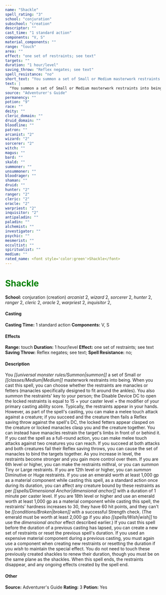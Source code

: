 ```yaml
---
name: "Shackle"
spell_rating: "3"
school: "conjuration"
subschool: "creation"
descriptor: ""
cast_time: "1 standard action"
components: "V, S"
material_components: ""
range: "touch"
area: ""
effect: "one set of restraints; see text"
targets: ""
duration: "1 hour/level"
saving_throw: "Reflex negates; see text"
spell_resistance: "no"
short_text: "You summon a set of Small or Medium masterwork restraints into being. When you c"
text: |
  "You summon a set of Small or Medium masterwork restraints into being. When you cast this spell, you can choose whether the restraints are manacles or fetters (manacles specifically designed to fit around the ankles). You also summon the restraints' key to your person; the Disable Device DC to open the locked restraints is equal to 15 + your caster level + the modifier of your primary casting ability score. Typically, the restraints appear in your hands. However, as part of the spell's casting, you can make a melee touch attack against a creature; if you succeed and the creature then fails a Reflex saving throw against the spell's DC, the locked fetters appear clasped on the creature or locked manacles clasp you and the creature together. You can instead have manacles restrain the target's limbs in front of or behind it. If you cast the spell as a full-round action, you can make melee touch attacks against two creatures you can reach. If you succeed at both attacks and both creatures fail their Reflex saving throws, you can cause the set of manacles to bind the targets together. As you increase in level, the restraints become stronger and you gain more control over them. If you are 6th level or higher, you can make the restraints mithral, or you can summon Tiny or Large restraints. If you are 12th level or higher, you can summon Diminutive or Huge restraints. If you use an emerald worth at least 1,000 gp as a material component while casting this spell, as a standard action once during its duration, you can affect any creature bound by these restraints as per _dimensional anchor_ with a duration of 1 minute per caster level. If you are 18th level or higher and use an emerald worth at least 1,000 gp as a material component while casting this spell, the restraints' hardness increases to 30, they have 60 hit points, and they can't be broken with a successful Strength check. (The emerald must be worth at least 2,000 gp if you also wish to use the _dimensional anchor_ effect described earlier.) If you cast this spell before the duration of a previous casting has lapsed, you can create a new set of restraints or reset the previous spell's duration. If you used an expensive material component during a previous casting, you must again use a component when creating new restraints or resetting the duration if you wish to maintain the special effect. You do not need to touch these previously created shackles to renew their duration, though you must be on the same plane as the shackles. When this spell ends, the restraints disappear, and any ongoing effects created by the spell end."
source: "Adventurer's Guide"
permanency: ""
potion: "9"
race: ""
deity: ""
cleric_domain: ""
druid_domain: ""
bloodline: ""
patron: ""
arcanist: "2"
wizard: "2"
sorcerer: "2"
witch: ""
magus: ""
bard: ""
skald: ""
summoner: ""
unsummoner: ""
bloodrager: ""
shaman: ""
druid: ""
hunter: "2"
ranger: "2"
cleric: "2"
oracle: "2"
warpriest: "2"
inquisitor: "2"
antipaladin: ""
paladin: ""
alchemist: ""
investigator: ""
psychic: ""
mesmerist: ""
occultist: ""
spiritualist: ""
medium: ""
rated_name: <font style='color:green'>Shackle</font>
---
```


# <font style='color:green'>Shackle</font> 
**School:** conjuration (creation) 
_arcanist_ 2, _wizard_ 2, _sorcerer_ 2, _hunter_ 2, _ranger_ 2, _cleric_ 2, _oracle_ 2, _warpriest_ 2, _inquisitor_ 2, 
#### Casting
**Casting Time:** 1 standard action
 **Components:** V, S 
 #### Effects
**Range:** touch
**Duration:** 1 hour/level
**Effect:** one set of restraints; see text
**Saving Throw:** Reflex negates; see text; **Spell Resistance:** no; 
 #### Description
You _[[universal monster rules/Summon|summon]]_ a set of Small or _[[classes/Medium|Medium]]_ masterwork restraints into being. When you cast this spell, you can choose whether the restraints are manacles or fetters (manacles specifically designed to fit around the ankles). You also _summon_ the restraints' key to your person; the Disable Device DC to open the locked restraints is equal to 15 + your caster level + the modifier of your primary casting ability score. Typically, the restraints appear in your hands. However, as part of the spell's casting, you can make a melee touch attack against a creature; if you succeed and the creature then fails a Reflex saving throw against the spell's DC, the locked fetters appear clasped on the creature or locked manacles clasp you and the creature together. You can instead have manacles restrain the target's limbs in front of or behind it. If you cast the spell as a full-round action, you can make melee touch attacks against two creatures you can reach. If you succeed at both attacks and both creatures fail their Reflex saving throws, you can cause the set of manacles to bind the targets together. As you increase in level, the restraints become stronger and you gain more control over them. If you are 6th level or higher, you can make the restraints mithral, or you can _summon_ Tiny or Large restraints. If you are 12th level or higher, you can _summon_ Diminutive or Huge restraints. If you use an emerald worth at least 1,000 gp as a material component while casting this spell, as a standard action once during its duration, you can affect any creature bound by these restraints as per _[[spells/Dimensional Anchor|dimensional anchor]]_ with a duration of 1 minute per caster level. If you are 18th level or higher and use an emerald worth at least 1,000 gp as a material component while casting this spell, the restraints' hardness increases to 30, they have 60 hit points, and they can't be _[[conditions/Broken|broken]]_ with a successful Strength check. (The emerald must be worth at least 2,000 gp if you also _[[spells/Wish|wish]]_ to use the _dimensional anchor_ effect described earlier.) If you cast this spell before the duration of a previous casting has lapsed, you can create a new set of restraints or reset the previous spell's duration. If you used an expensive material component during a previous casting, you must again use a component when creating new restraints or resetting the duration if you _wish_ to maintain the special effect. You do not need to touch these previously created shackles to renew their duration, though you must be on the same plane as the shackles. When this spell ends, the restraints disappear, and any ongoing effects created by the spell end.

 #### Other
**Source:** Adventurer's Guide
**Rating:** 3
**Potion:** Yes
